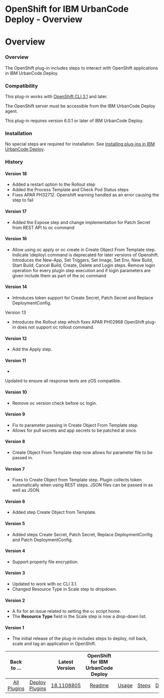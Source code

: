 
OpenShift for IBM UrbanCode Deploy - Overview
=============================================

# Overview



### Overview





The OpenShift plug-in includes steps to interact with OpenShift applications in IBM UrbanCode Deploy.



### Compatibility


This plug-in works with [OpenShift CLI 
3.1](https://docs.openshift.com/enterprise/3.1/cli_reference/get_started_cli.html) and later.


The OpenShift server 
must be accessible from the IBM UrbanCode Deploy agent.


This plug-in requires version 6.0.1 or later of IBM UrbanCode 
Deploy.


### Installation


No special steps are required for installation. See [Installing plug-ins in IBM UrbanCode 
Deploy](https://www.urbancode.com/resource/installing-plug-ins-in-urbancode-products/ "Installing plug-ins in IBM 
UrbanCode Deploy").


### History


#### Version 18


* Added a restart option to the Rollout step
* Added the Process 
Template and Check Pod Status steps
* Fixes APAR PH32712. Openshift warning handled as an error causing the step to fail



#### Version 17


* Added the Expose step and change implementation for Patch Secret from REST API to oc command



#### Version 16


* Allow using oc apply or oc create in Create Object From Template step. Indicate \deploy\ command is 
deprecated for later versions of Openshift. Introduces the New-App, Set Triggers, Set Image, Set Env, New Build, Start 
Build, Cancel Build, Create, Delete and Login steps. Remove login operation for every plugin step execution and if login
 parameters are given include them as part of the oc command


#### Version 14


* Introduces token support for Create 
Secret, Patch Secret and Replace DeploymentConfig.


Version 13


* Introduces the Rollout step which fixes APAR PH02968
 OpenShift plug-in does not support oc rollout command.


#### Version 12


* Add the Apply step.


#### Version 11


* 
Updated to ensure all response texts are zOS compatible.


#### Version 10


* Remove oc version check before oc login.



#### Version 9


* Fix to parameter passing in Create Object From Template step.
* Allows for pull secrets and app 
secrets to be patched at once.


#### Version 8


* Create Object From Template step now allows for parameter file to be
 passed in.


#### Version 7


* Fixes to Create Object from Template step. Plugin collects token automatically when 
using REST steps. JSON files can be passed in as well as JSON.


#### Version 6


* Added step Create Object from 
Template.


#### Version 5


* Added steps Create Secret, Patch Secret, Replace DeploymentConfig and Patch 
DeploymentConfig.


#### Version 4


* Support property file encryption.


#### Version 3


* Updated to work with oc 
CLI 3.1.
* Changed Resource Type in Scale step to dropdown.


#### Version 2


* A fix for an issue related to setting 
the `oc` script home.
* The **Resource Type** field in the Scale step is now a drop-down list.


#### Version 1


* The 
initial release of the plug-in includes steps to deploy, roll back, scale and tag an application in OpenShift.




|Back to ...||Latest Version|OpenShift for IBM UrbanCode Deploy ||||
| :---: | :---: | :---: | :---: | :---: | :---: | :---: |
|[All Plugins](../../index.md)|[Deploy Plugins](../README.md)|[18.1108805](https://raw.githubusercontent.com/UrbanCode/IBM-UCD-PLUGINS/main/files/openshift/openshift-18.1108805.zip)|[Readme](README.md)|[Usage](usage.md)|[Steps](steps.md)|[Downloads](downloads.md)|
